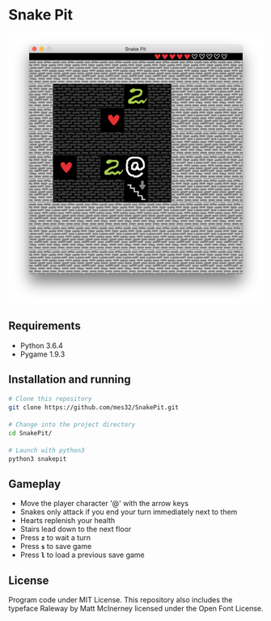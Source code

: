 # Snake Pit

![Gameplay Example](docs/resources/images/screenshot.png)

## Requirements

- Python 3.6.4
- Pygame 1.9.3

## Installation and running

```bash
# Clone this repository
git clone https://github.com/mes32/SnakePit.git

# Change into the project directory
cd SnakePit/

# Launch with python3
python3 snakepit
```

## Gameplay

- Move the player character '@' with the arrow keys
- Snakes only attack if you end your turn immediately next to them
- Hearts replenish your health
- Stairs lead down to the next floor
- Press **`z`** to wait a turn
- Press **`s`** to save game
- Press **`l`** to load a previous save game

## License

Program code under MIT License. This repository also includes the typeface Raleway by Matt McInerney licensed under the Open Font License.